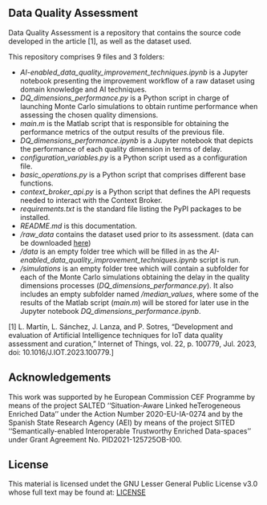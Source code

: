 ## Data Quality Assessment 
Data Quality Assessment is a repository that contains the source code developed in the article [1], as well as the dataset used.

This repository comprises 9 files and 3 folders:
- *AI-enabled_data_quality_improvement_techniques.ipynb* is a Jupyter notebook presenting the improvement workflow of a raw dataset using domain knowledge and AI techniques.
- *DQ_dimensions_performance.py* is a Python script in charge of launching Monte Carlo simulations to obtain runtime performance when assessing the chosen quality dimensions.
- *main.m* is the Matlab script that is responsible for obtaining the performance metrics of the output results of the previous file.
- *DQ_dimensions_performance.ipynb* is a Jupyter notebook that depicts the performance of each quality dimension in terms of delay.
- *configuration_variables.py* is a Python script used as a configuration file.
- *basic_operations.py* is a Python script that comprises different base functions.
- *context_broker_api.py* is a Python script that defines the API requests needed to interact with the Context Broker.
- *requirements.txt* is the standard file listing the PyPI packages to be installed.
- *README.md* is this documentation.
- */raw_data* contains the dataset used prior to its assessment. (data can be downloaded [here](https://unican-my.sharepoint.com/:u:/g/personal/martingonl_unican_es/EeZ8K_njdbhOhpQz-sxQTLkBArLUzHXA1qjjAZBcwuzHIA?e=lZ5jFP))
- */data* is an empty folder tree which will be filled in as the *AI-enabled_data_quality_improvement_techniques.ipynb* script is run.
- */simulations* is an empty folder tree which will contain a subfolder for each of the Monte Carlo simulations obtaining the delay in the quality dimensions processes (*DQ_dimensions_performance.py*). It also includes an empty subfolder named */median_values*, where some of the results of the Matlab script (*main.m*) will be stored for later use in the Jupyter notebook *DQ_dimensions_performance.ipynb*.

[1] L. Martín, L. Sánchez, J. Lanza, and P. Sotres, “Development and evaluation of Artificial Intelligence techniques for IoT data quality assessment and curation,” Internet of Things, vol. 22, p. 100779, Jul. 2023, doi: 10.1016/J.IOT.2023.100779.]

## Acknowledgements

This work was supported by he European Commission CEF Programme by means of the project SALTED ‘‘Situation-Aware Linked heTerogeneous Enriched Data’’ under the Action Number 2020-EU-IA-0274 and by the Spanish State Research Agency (AEI) by means of the project SITED ‘‘Semantically-enabled Interoperable Trustworthy Enriched Data-spaces’’ under Grant Agreement No. PID2021-125725OB-I00.


## License
This material is licensed undet the GNU Lesser General Public License v3.0 whose full text may be found at: [LICENSE](https://github.com/lauramartingonzalezzz/DQAssessment/blob/4869be148134f43e93cc81ab0ef0cd1e9d769a82/LICENSE)
